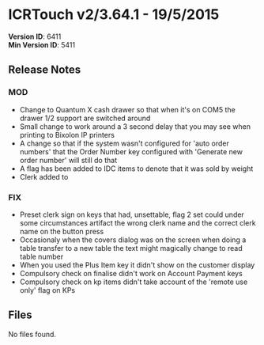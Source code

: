 # ICRTouch v2/3.64.1 - 19/5/2015

__Version ID__: 6411
<br>__Min Version ID__: 5411

## Release Notes
### MOD
- Change to Quantum X cash drawer so that when it's on COM5 the drawer 1/2 support are switched around
- Small change to work around a 3 second delay that you may see when printing to Bixolon IP printers
- A change so that if the system wasn't configured for 'auto order numbers' that the Order Number key configured with 'Generate new order number' will still do that
- A flag has been added to IDC items to denote that it was sold by weight
- Clerk added to <GETCHECKLIST>

### FIX
- Preset clerk sign on keys that had, unsettable, flag 2 set could under some circumstances artifact the wrong clerk name and the correct clerk name on the button press
- Occasionaly when the covers dialog was on the screen when doing a table transfer to a new table the text might magically change to read table number
- When you used the Plus Item key it didn't show on the customer display
- Compulsory check on finalise didn't work on Account Payment keys
- Compulsory check on kp items didn't take account of the 'remote use only' flag on KPs

## Files
No files found.

